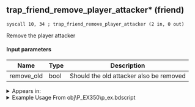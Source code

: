 ## trap_friend_remove_player_attacker* (friend)

`syscall 10, 34 ; trap_friend_remove_player_attacker (2 in, 0 out)`

Remove the player attacker

#### Input parameters
| Name | Type | Description
|------|------|------------
| remove_old   | bool   | Should the old attacker also be removed




<details>
	<summary>Appears in:</summary>
| filename | Entity (obj)
|----------|-------------
| obj\P_EX350\p_ex.bdscript       | ((P) Chicken Little)          

</details>

<details>
	<summary>Example Usage From obj\P_EX350\p_ex.bdscript</summary>
```
L8674:
 popToSp 0
 pushFromPSpVal 0
 syscall 2, 23 ; trap_btlobj_target (1 in, 1 out)
 syscall 1, 140 ; trap_target_is_exist (1 in, 1 out)
 jz L8704
 pushFromPSpVal 0
 syscall 2, 23 ; trap_btlobj_target (1 in, 1 out)
 gosub 4, L7603
 memcpyToSp 16, 16
 pushFromPSp 16
 fetchValue 4
 pushImm 1
 syscall 10, 34 ; trap_friend_remove_player_attacker (2 in, 0 out)
 jmp L8704
```
</details>

